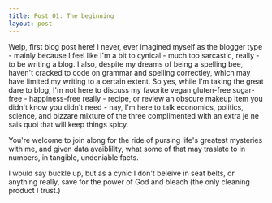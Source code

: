 ```yaml
---
title: Post 01: The beginning
layout: post
--- 
```


Welp, first blog post here! I never, ever imagined myself as the blogger type - mainly because I feel like I'm a bit to cynical - much too sarcastic, really - to be writing a blog. 
I also, despite my dreams of being a spelling bee, haven't cracked to code on grammar and spelling correctley, which may have limited my writing to a certain extent. 
So yes, while I'm taking the great dare to blog, I'm not here to discuss my favorite vegan gluten-free sugar-free - 
happiness-free really - recipe, or review an obscure makeup item you didn't know you didn't need - nay, I'm here to talk economics, politics, science, and bizzare mixture of the three complimented 
with an extra je ne sais quoi that will keep things spicy. 

You're welcome to join along for the ride of pursing life's greatest mysteries with me, and given data avaiblility, what some of that may traslate to in numbers, in tangible, undeniable facts. 

I would say buckle up, but as a cynic I don't beleive in seat belts, or anything really, save for the power of God and bleach (the only cleaning product I trust.) 

